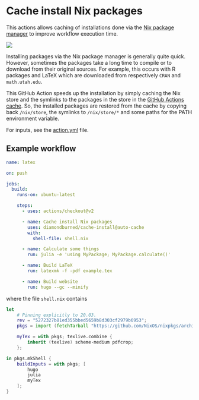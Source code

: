 # Cache install Nix packages

This actions allows caching of installations done via the [Nix package
manager](https://nixos.org) to improve workflow execution time.

[![][tests-img]][tests-url]

Installing packages via the Nix package manager is generally quite quick.
However, sometimes the packages take a long time to compile or to download from
their original sources. For example, this occurs with R packages and LaTeX which
are downloaded from respectively `CRAN` and `math.utah.edu`.

This GitHub Action speeds up the installation by simply caching the Nix store
and the symlinks to the packages in the store in the [GitHub Actions
cache][gha-cache]. So, the installed packages are restored from the cache by
copying back `/nix/store`, the symlinks to `/nix/store/*` and some paths for the
PATH environment variable.

For inputs, see the [action.yml](./action.yml) file.

## Example workflow

```yml
name: latex

on: push

jobs:
  build:
    runs-on: ubuntu-latest

    steps:
      - uses: actions/checkout@v2

      - name: Cache install Nix packages
        uses: diamondburned/cache-install@auto-cache
        with:
          shell-file: shell.nix

      - name: Calculate some things
        run: julia -e 'using MyPackage; MyPackage.calculate()'

      - name: Build LaTeX
        run: latexmk -f -pdf example.tex

      - name: Build website
        run: hugo --gc --minify
```

where the file `shell.nix` contains

```nix
let
	# Pinning explicitly to 20.03.
	rev = "5272327b81ed355bbed5659b8d303cf2979b6953";
	pkgs = import (fetchTarball "https://github.com/NixOS/nixpkgs/archive/${rev}.tar.gz") {};

	myTex = with pkgs; texlive.combine {
		inherit (texlive) scheme-medium pdfcrop;
	};

in pkgs.mkShell {
	buildInputs = with pkgs; [
		hugo
		julia
		myTex
	];
}
```

[gha-cache]: https://github.com/actions/cache
[tests-img]: https://github.com/diamondburned/cache-install/workflows/test/badge.svg
[tests-url]: https://github.com/diamondburned/cache-install/actions
